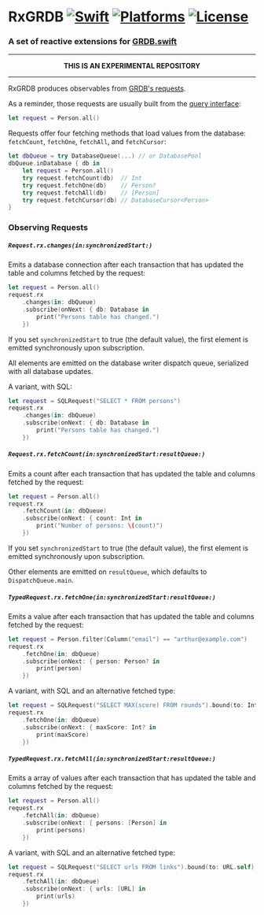 RxGRDB [![Swift](https://img.shields.io/badge/swift-3-orange.svg?style=flat)](https://developer.apple.com/swift/) [![Platforms](https://img.shields.io/cocoapods/p/RxGRDB.svg)](https://developer.apple.com/swift/) [![License](https://img.shields.io/github/license/groue/RxGRDB.svg?maxAge=2592000)](/LICENSE)
======

### A set of reactive extensions for [GRDB.swift](http://github.com/groue/GRDB.swift)

----

<p align="center">
<strong>THIS IS AN EXPERIMENTAL REPOSITORY</strong>
</p>

----


RxGRDB produces observables from [GRDB's requests](https://github.com/groue/GRDB.swift#requests).

As a reminder, those requests are usually built from the [query interface](https://github.com/groue/GRDB.swift#the-query-interface):

```swift
let request = Person.all()
```

Requests offer four fetching methods that load values from the database: `fetchCount`, `fetchOne`, `fetchAll`, and `fetchCursor`:

```swift
let dbQueue = try DatabaseQueue(...) // or DatabasePool
dbQueue.inDatabase { db in
    let request = Person.all()
    try request.fetchCount(db)  // Int
    try request.fetchOne(db)    // Person?
    try request.fetchAll(db)    // [Person]
    try request.fetchCursor(db) // DatabaseCursor<Person>
}
```


### Observing Requests

##### `Request.rx.changes(in:synchronizedStart:)`

Emits a database connection after each transaction that has updated the table and columns fetched by the request:

```swift
let request = Person.all()
request.rx
    .changes(in: dbQueue)
    .subscribe(onNext: { db: Database in
        print("Persons table has changed.")
    })
```

If you set `synchronizedStart` to true (the default value), the first element is emitted synchronously upon subscription.

All elements are emitted on the database writer dispatch queue, serialized with all database updates.

A variant, with SQL:

```swift
let request = SQLRequest("SELECT * FROM persons")
request.rx
    .changes(in: dbQueue)
    .subscribe(onNext: { db: Database in
        print("Persons table has changed.")
    })
```


##### `Request.rx.fetchCount(in:synchronizedStart:resultQueue:)`

Emits a count after each transaction that has updated the table and columns fetched by the request:

```swift
let request = Person.all()
request.rx
    .fetchCount(in: dbQueue)
    .subscribe(onNext: { count: Int in
        print("Number of persons: \(count)")
    })
```

If you set `synchronizedStart` to true (the default value), the first element is emitted synchronously upon subscription.

Other elements are emitted on `resultQueue`, which defaults to `DispatchQueue.main`.


##### `TypedRequest.rx.fetchOne(in:synchronizedStart:resultQueue:)`

Emits a value after each transaction that has updated the table and columns fetched by the request:

```swift
let request = Person.filter(Column("email") == "arthur@example.com")
request.rx
    .fetchOne(in: dbQueue)
    .subscribe(onNext: { person: Person? in
        print(person)
    })
```

A variant, with SQL and an alternative fetched type:

```swift
let request = SQLRequest("SELECT MAX(score) FROM rounds").bound(to: Int.self)
request.rx
    .fetchOne(in: dbQueue)
    .subscribe(onNext: { maxScore: Int? in
        print(maxScore)
    })
```


##### `TypedRequest.rx.fetchAll(in:synchronizedStart:resultQueue:)`

Emits a array of values after each transaction that has updated the table and columns fetched by the request:

```swift
let request = Person.all()
request.rx
    .fetchAll(in: dbQueue)
    .subscribe(onNext: { persons: [Person] in
        print(persons)
    })
```

A variant, with SQL and an alternative fetched type:

```swift
let request = SQLRequest("SELECT urls FROM links").bound(to: URL.self)
request.rx
    .fetchAll(in: dbQueue)
    .subscribe(onNext: { urls: [URL] in
        print(urls)
    })
```
